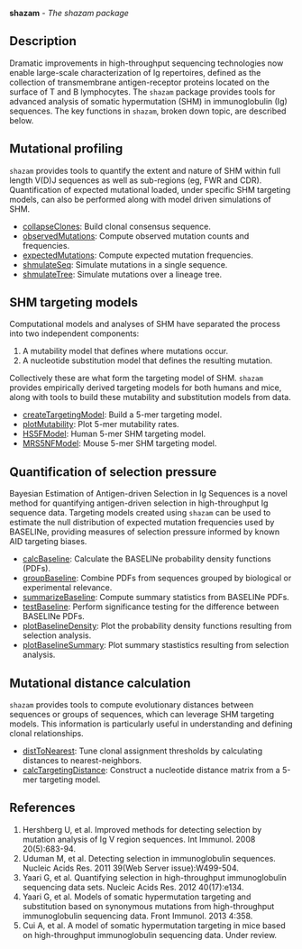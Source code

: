 





**shazam** - *The shazam package*

Description
--------------------

Dramatic improvements in high-throughput sequencing technologies now enable 
large-scale characterization of Ig repertoires, defined as the collection of transmembrane 
antigen-receptor proteins located on the surface of T and B lymphocytes. The `shazam`
package provides tools for advanced analysis of somatic hypermutation (SHM) in
immunoglobulin (Ig) sequences. The key functions in `shazam`, broken down topic, are 
described below.



Mutational profiling
-------------------


`shazam` provides tools to quantify the extent and nature of SHM within
full length V(D)J sequences as well as sub-regions (eg, FWR and CDR).
Quantification of expected mutational loaded, under specific SHM targeting 
models, can also be performed along with model driven simulations of SHM.


+ [collapseClones](collapseClones.md):           Build clonal consensus sequence.
+ [observedMutations](observedMutations.md):        Compute observed mutation counts and frequencies.
+ [expectedMutations](expectedMutations.md):        Compute expected mutation frequencies.
+ [shmulateSeq](shmulateSeq.md):              Simulate mutations in a single sequence.
+ [shmulateTree](shmulateTree.md):             Simulate mutations over a lineage tree.


SHM targeting models
-------------------


Computational models and analyses of SHM have separated the process 
into two independent components: 

1. A mutability model that defines where mutations occur.
1. A nucleotide substitution model that defines the resulting mutation.

Collectively these are what form the targeting model of SHM. `shazam` 
provides empirically derived targeting models for both humans and mice,
along with tools to build these mutability and substitution models from data.


+ [createTargetingModel](createTargetingModel.md):     Build a 5-mer targeting model.
+ [plotMutability](plotMutability.md):           Plot 5-mer mutability rates.
+ [HS5FModel](HS5FModel.md):                Human 5-mer SHM targeting model.
+ [MRS5NFModel](MRS5NFModel.md):              Mouse 5-mer SHM targeting model.


Quantification of selection pressure
-------------------


Bayesian Estimation of Antigen-driven Selection in Ig Sequences is a 
novel method for quantifying antigen-driven selection in high-throughput
Ig sequence data. Targeting models created using `shazam` can be used 
to estimate the null distribution of expected mutation frequencies used
by BASELINe, providing measures of selection pressure informed by known 
AID targeting biases.


+ [calcBaseline](calcBaseline.md):             Calculate the BASELINe probability
density functions (PDFs).
+ [groupBaseline](groupBaseline.md):            Combine PDFs from sequences grouped
by biological or experimental relevance.
+ [summarizeBaseline](summarizeBaseline.md):        Compute summary statistics from BASELINe PDFs.
+ [testBaseline](testBaseline.md):             Perform significance testing for the difference
between BASELINe PDFs.
+ [plotBaselineDensity](plotBaselineDensity.md):      Plot the probability density functions
resulting from selection analysis.
+ [plotBaselineSummary](plotBaselineSummary.md):      Plot summary stastistics resulting from 
selection analysis.


Mutational distance calculation
-------------------


`shazam` provides tools to compute evolutionary distances between 
sequences or groups of sequences, which can leverage SHM targeting 
models. This information is particularly useful in understanding and 
defining clonal relationships.


+ [distToNearest](distToNearest.md):            Tune clonal assignment thresholds by calculating 
distances to nearest-neighbors.
+ [calcTargetingDistance](calcTargetingDistance.md):    Construct a nucleotide distance matrix from a 
5-mer targeting model.


References
-------------------


1. Hershberg U, et al. Improved methods for detecting selection by mutation 
analysis of Ig V region sequences. 
Int Immunol. 2008 20(5):683-94.
1. Uduman M, et al. Detecting selection in immunoglobulin sequences. 
Nucleic Acids Res. 2011 39(Web Server issue):W499-504.
1. Yaari G, et al. Quantifying selection in high-throughput immunoglobulin 
sequencing data sets. 
Nucleic Acids Res. 2012 40(17):e134.
1. Yaari G, et al. Models of somatic hypermutation targeting and substitution based 
on synonymous mutations from high-throughput immunoglobulin sequencing data. 
Front Immunol. 2013 4:358.
1. Cui A, et al. A model of somatic hypermutation targeting in mice based on 
high-throughput immunoglobulin sequencing data. Under review.
 





